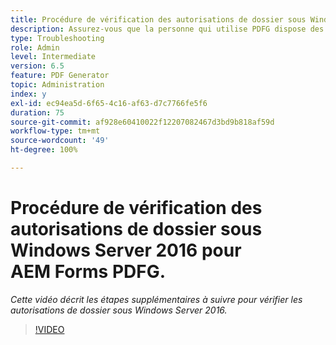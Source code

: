 ```yaml
---
title: Procédure de vérification des autorisations de dossier sous Windows Server 2016.
description: Assurez-vous que la personne qui utilise PDFG dispose des autorisations de dossier requises sous Windows Server 2016.
type: Troubleshooting
role: Admin
level: Intermediate
version: 6.5
feature: PDF Generator
topic: Administration
index: y
exl-id: ec94ea5d-6f65-4c16-af63-d7c7766fe5f6
duration: 75
source-git-commit: af928e60410022f12207082467d3bd9b818af59d
workflow-type: tm+mt
source-wordcount: '49'
ht-degree: 100%

---
```


# Procédure de vérification des autorisations de dossier sous Windows Server 2016 pour AEM Forms PDFG.

*Cette vidéo décrit les étapes supplémentaires à suivre pour vérifier les autorisations de dossier sous Windows Server 2016.*

>[!VIDEO](https://video.tv.adobe.com/v/335519?quality=12&learn=on)
